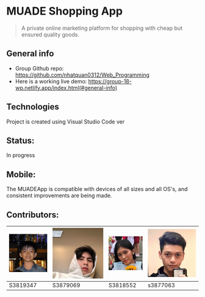 # MUADE Shopping App
> A private online marketing platform for shopping with cheap but ensured quality goods.

## General info
* Group Github repo: https://github.com/nhatquan0312/Web_Programming 
* Here is a working live demo: https://group-18-wp.netlify.app/index.html(#general-info)
	
## Technologies
Project is created using Visual Studio Code ver

## Status:
In progress

## Mobile:
The MUADEApp is compatible with devices of all sizes and all OS's, and consistent improvements are being made.

## Contributors:
<table>
	<thead>
    <tr><th>
            <a href="#"><img src="img/quan.jpg" alt="Quan.com" style="max-width:100%;"></a>		
        </th> 
		<th>
            <a href="phong-s3879069.github.io"><img src="img/phong.jpg" alt="Phong.com" style="max-width:100%;"></a>	
            </th>
        <th>
            <a href="kieuahn.github.io"><img src="img/kieuanh.jpg"" alt="Kieuanh.com" style="max-width:100%;"></a>	
            </th>
        <th>
            <a href="tranminhnhat.github.io"><img src="img/nhat.jpg" alt="Phong.com" style="max-width:100%;"></a>	
            </th>
		    </tr>
</thead>

<tbody> <tr>
	<td> S3819347</td> 
	<td>S3879069 </td> 
	<td>S3818552 </td> 
	<td> s3877063</td>
	</tr>
	</tbody>
		    
</table>

	
</style>

